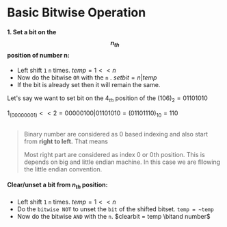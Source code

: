 # Basic Bitwise Operation

#### 1. Set a bit on the $$n_{th}$$ position of number n:

* Left shift `1` `n` times. $temp = 1 << n$
* Now do the bitwise `OR` with the `n` . $setbit = n | temp$
* If the bit is already set then it will remain the same.

Let's say we want to set bit on the $4_{th}$ ​position of the $(106)_{2} = 01101010$

$1_{(00000001)} << 2 = 00000100 | 01101010 = (01101110 )_{10} = 110$

<figure><img src="../.gitbook/assets/set_bit.png" alt=""><figcaption></figcaption></figure>

> Binary number are considered as 0 based indexing and also start from **right to left.** That means
>
> Most right part are considered as index 0 or 0th  position. This is depends on big and little endian machine. In this case we are fllowing the little endian convention.

#### Clear/unset a bit from $n_{th}$ position:​

* Left shift `1` `n` times.  $temp = 1 << n$
* Do the `bitwise NOT` to unset the `bit` of the shifted bitset. ​`temp = ~temp`
* Now do the bitwise `AND` with the `n`. $clearbit = temp \bitand number$
